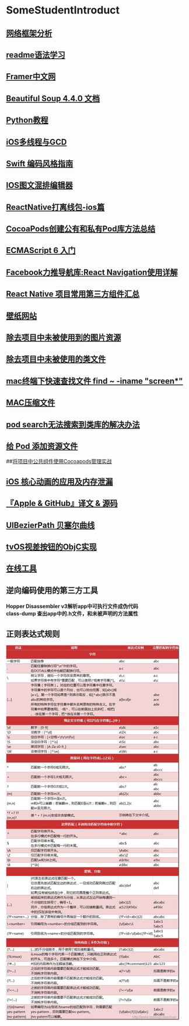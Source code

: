 # SomeStudentIntroduct

## [网络框架分析 ](http://www.jianshu.com/p/856f0e26279d)

## [readme语法学习](http://blog.csdn.net/zhaokaiqiang1992/article/details/41349819)

## [Framer中文网](http://framerjscn.github.io/all-article/Basic/importing/)

## [Beautiful Soup 4.4.0 文档](http://beautifulsoup.readthedocs.io/zh_CN/latest/)

## [Python教程](http://www.yiibai.com/python/python_reg_expressions.html)

## [iOS多线程与GCD](http://www.cocoachina.com/ios/20160804/17291.html)

## [Swift 编码风格指南](http://www.samirchen.com/swift-style-guide/)

## [IOS图文混排编辑器](http://www.jianshu.com/p/62610c63d623)

## [ReactNative打离线包-ios篇](https://segmentfault.com/a/1190000004189538)

## [CocoaPods创建公有和私有Pod库方法总结](https://segmentfault.com/a/1190000007947371)

## [ECMAScript 6 入门](http://es6.ruanyifeng.com/#docs/let)

## [Facebook力推导航库:React Navigation使用详解](http://www.lcode.org/facebook-react-navigation/)

## [React Native 项目常用第三方组件汇总](http://www.jianshu.com/p/53ff78168acc)

## [壁纸网站](https://wall.alphacoders.com/)

## [除去项目中未被使用到的图片资源](https://github.com/tinymind/LSUnusedResources/)

## [除去项目中未被使用的类文件](https://github.com/CatchZeng/CATClearProjectTool)

## [mac终端下快速查找文件  find ~ -iname  "screen*"](http://blog.csdn.net/ul646691993/article/details/45769721)

## [MAC压缩文件](http://www.jianshu.com/p/2b290ee95e79)

## [pod search无法搜索到类库的解决办法](http://www.jianshu.com/p/b5e5cd053464)

## [给 Pod 添加资源文件](http://blog.xianqu.org/2015/08/pod-resources/)

##[将项目中公共组件使用Cocoapods管理实战](https://juejin.im/entry/59a3c8e06fb9a0248070f1d7)

## [iOS 核心动画的应用及内存泄漏](https://juejin.im/entry/59a3d4a2f265da247d728ef0)

## [『Apple & GitHub』译文 & 源码](https://juejin.im/entry/59a38db5f265da247b4e8f2f)

## [UIBezierPath 贝塞尔曲线](http://plainboiledwaterln.cn/AppleTranslation/UIBezierPathApple.html)

## [tvOS视差按钮的ObjC实现](https://segmentfault.com/a/1190000004048940)

## [在线工具](http://tool.lu/markdown/)

## 逆向编码使用的第三方工具
#### Hopper Disassembler v3解析app中可执行文件成伪代码 </br> class-dump 查出app中的.h文件，和未被声明的方法属性

## 正则表达式规则
![Alt text](/python正则.jpg)

